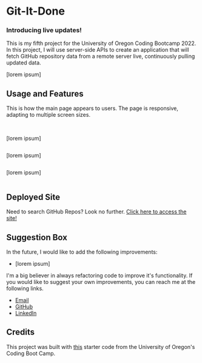 # Git-It-Done

### Introducing live updates!

This is my fifth project for the University of Oregon Coding Bootcamp 2022. In this project, I will use server-side APIs to create an application that will fetch GitHub repository data from a remote server live, continuously pulling updated data.

[lorem ipsum]

## Usage and Features

This is how the main page appears to users. The page is responsive, adapting to multiple screen sizes.

<p align="center">
<img src=""/>
<img src="">
</p>

[lorem ipsum]

<p align="center"><img src=""/></p>

[lorem ipsum]

<p align="center"><img src=""/></p>

[lorem ipsum]

<p align="center"><img src=""/></p>

## Deployed Site

Need to search GitHub Repos? Look no further. <a href="">Click here to access the site!<a>

## Suggestion Box

In the future, I would like to add the following improvements:

- [lorem ipsum]

I'm a big believer in always refactoring code to improve it's functionality. If you would like to suggest your own improvements, you can reach me at the following links.

- <a href="mailto:ashlynn4567@gmail.com">Email<a>
- <a href="https://github.com/ashlynn4567">GitHub<a>
- <a href="https://www.linkedin.com/in/ashley-lynn-smith/">LinkedIn<a>

## Credits

This project was built with <a href="https://static.fullstack-bootcamp.com/module-6/module-6-starter.zip">this</a> starter code from the University of Oregon's Coding Boot Camp.
